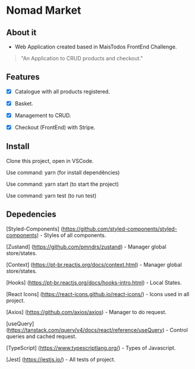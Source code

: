 # Nomad Market



## About it
* Web Application created based in MaisTodos FrontEnd Challenge.

>"An Application to CRUD products and checkout."

## Features
- [x] Catalogue with all products registered.
  
- [x] Basket.

- [x] Management to CRUD. 

- [x] Checkout (FrontEnd) with Stripe.

## Install

Clone this project, open in VSCode.

Use command: yarn (for install dependêncies)

Use command: yarn start (to start the project)

Use command: yarn test (to run test)

## Depedencies
[Styled-Components] (https://github.com/styled-components/styled-components) - Styles of all components.

[Zustand] (https://github.com/pmndrs/zustand) - Manager global store/states.

[Context] (https://pt-br.reactjs.org/docs/context.html) - Manager global store/states.

[Hooks] (https://pt-br.reactjs.org/docs/hooks-intro.html) - Local States.

[React Icons] (https://react-icons.github.io/react-icons/) - Icons used in all project.

[Axios] (https://github.com/axios/axios) - Manager to do request.

[useQuery] (https://tanstack.com/query/v4/docs/react/reference/useQuery) - Control queries and cached request.

[TypeScript] (https://www.typescriptlang.org/) - Types of Javascript.

[Jest] (https://jestjs.io/) - All tests of project.


